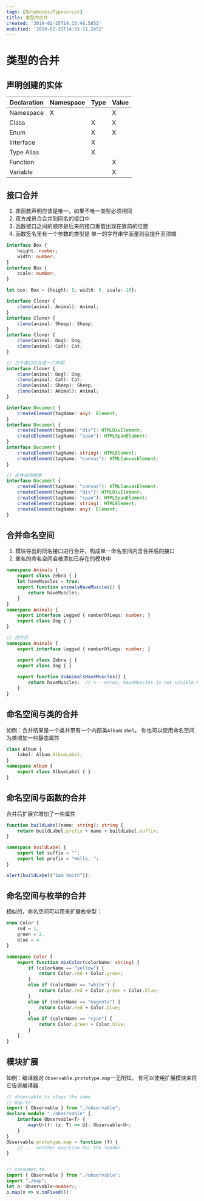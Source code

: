 ```yaml
---
tags: [Notebooks/Typescript]
title: 类型的合并
created: '2019-02-25T14:15:46.585Z'
modified: '2019-02-25T14:31:11.245Z'
---
```


# 类型的合并


## 声明创建的实体

 Declaration | Namespace | Type | Value
 ----|----|-----|----
Namespace | 	X	 | 	 | X
Class		| 	 | X	 | X
Enum		| 	 | X	 | X
Interface	| 	 | X	 | 
Type Alias		| 	 | X	 | 	
Function			| 	 | 	 | X
Variable			| 	 | 	 | X

## 接口合并

1. 非函数声明应该是唯一，如果不唯一类型必须相同
2. 双方成员合会并到同名的接口中
3. 函数接口之间的顺序是后来的接口重载出现在靠前的位置
4. 函数签名里有一个参数的类型是 单一的字符串字面量则会提升至顶端

```ts
interface Box {
    height: number;
    width: number;
}
interface Box {
    scale: number;
}

let box: Box = {height: 5, width: 6, scale: 10};
```

```ts
interface Cloner {
    clone(animal: Animal): Animal;
}
interface Cloner {
    clone(animal: Sheep): Sheep;
}
interface Cloner {
    clone(animal: Dog): Dog;
    clone(animal: Cat): Cat;
}

// 三个接口合并成一个声明
interface Cloner {
    clone(animal: Dog): Dog;
    clone(animal: Cat): Cat;
    clone(animal: Sheep): Sheep;
    clone(animal: Animal): Animal;
}

```

```ts
interface Document {
    createElement(tagName: any): Element;
}
interface Document {
    createElement(tagName: "div"): HTMLDivElement;
    createElement(tagName: "span"): HTMLSpanElement;
}
interface Document {
    createElement(tagName: string): HTMLElement;
    createElement(tagName: "canvas"): HTMLCanvasElement;
}

// 合并后的顺序
interface Document {
    createElement(tagName: "canvas"): HTMLCanvasElement;
    createElement(tagName: "div"): HTMLDivElement;
    createElement(tagName: "span"): HTMLSpanElement;
    createElement(tagName: string): HTMLElement;
    createElement(tagName: any): Element;
}
```


## 合并命名空间

1. 模块导出的同名接口进行合并，构成单一命名空间内含合并后的接口
2. 重名的命名空间会被添加已存在的模块中

```ts
namespace Animals {
    export class Zebra { }
    let haveMuscles = true;
    export function animalsHaveMuscles() {
        return haveMuscles;
    }
}
namespace Animals {
    export interface Legged { numberOfLegs: number; }
    export class Dog { }
}

// 合并后
namespace Animals {
    export interface Legged { numberOfLegs: number; }

    export class Zebra { }
    export class Dog { }
    
    export function doAnimalsHaveMuscles() {
        return haveMuscles;  // <-- error, haveMuscles is not visible here
    }
}

```

## 命名空间与类的合并

如例：合并结果是一个类并带有一个内部类`AlbumLabel`。 你也可以使用命名空间为类增加一些静态属性

```ts
class Album {
    label: Album.AlbumLabel;
}
namespace Album {
    export class AlbumLabel { }
}
```

## 命名空间与函数的合并

合并后扩展它增加了一些属性

```ts
function buildLabel(name: string): string {
    return buildLabel.prefix + name + buildLabel.suffix;
}

namespace buildLabel {
    export let suffix = "";
    export let prefix = "Hello, ";
}

alert(buildLabel("Sam Smith"));
```

## 命名空间与枚举的合并

相似的，命名空间可以用来扩展枚举型：

```ts
enum Color {
    red = 1,
    green = 2,
    blue = 4
}

namespace Color {
    export function mixColor(colorName: string) {
        if (colorName == "yellow") {
            return Color.red + Color.green;
        }
        else if (colorName == "white") {
            return Color.red + Color.green + Color.blue;
        }
        else if (colorName == "magenta") {
            return Color.red + Color.blue;
        }
        else if (colorName == "cyan") {
            return Color.green + Color.blue;
        }
    }
}
```

## 模块扩展

如例：编译器对 `Observable.prototype.map`一无所知。 你可以使用扩展模块来将它告诉编译器.

```ts
// observable.ts stays the same
// map.ts
import { Observable } from "./observable";
declare module "./observable" {
    interface Observable<T> {
        map<U>(f: (x: T) => U): Observable<U>;
    }
}
Observable.prototype.map = function (f) {
    // ... another exercise for the reader
}


// consumer.ts
import { Observable } from "./observable";
import "./map";
let o: Observable<number>;
o.map(x => x.toFixed());
```
